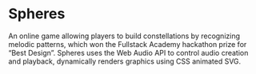 # Spheres

An online game allowing players to build constellations by recognizing melodic patterns, which won the  Fullstack Academy hackathon prize for “Best Design”. Spheres uses the Web Audio API to control audio creation and playback, dynamically renders graphics using CSS animated SVG.
